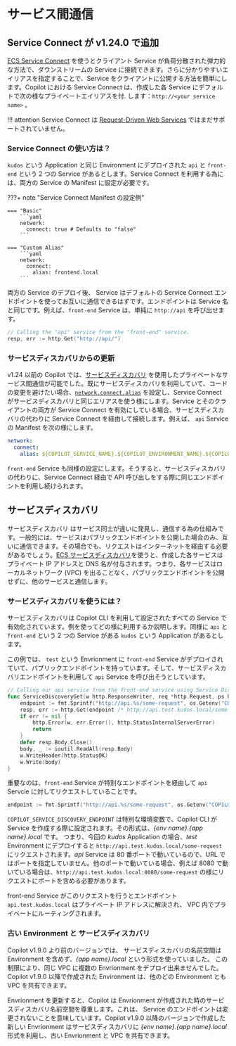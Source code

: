 # サービス間通信

## Service Connect が<span class="version" > v1.24.0 </span>で追加

[ECS Service Connect](https://docs.aws.amazon.com/ja_jp/AmazonECS/latest/developerguide/service-connect.html) を使うとクライアント Service が負荷分散された弾力的な方法で、ダウンストリームの Service に接続できます。さらに分かりやすいエイリアスを指定することで、Service をクライアントに公開する方法を簡単にします。Copilot における Service Connect は、作成した各 Service にデフォルトで次の様なプライベートエイリアスを付. します：`http://<your service name>` 。

!!! attention
    Service Connect は [Request-Driven Web Services](../concepts/services.ja.md#request-driven-web-service) ではまだサポートされていません。

### Service Connect の使い方は？
`kudos` という Application と同じ Environment にデプロイされた `api` と `front-end` という 2 つの Service があるとします。Service Connect を利用する為には、両方の Service の Manifest に設定が必要です。

???+ note "Service Connect Manifest の設定例"

    === "Basic"
        ```yaml
        network:
          connect: true # Defaults to "false"
        ```

    === "Custom Alias"
        ```yaml
        network:
          connect:
            alias: frontend.local
        ```

両方の Service のデプロイ後、 Service はデフォルトの Service Connect エンドポイントを使ってお互いに通信できるはずです。エンドポイントは Service 名と同じです。例えば、`front-end` Service は、単純に `http://api` を呼び出せます。

```go
// Calling the "api" service from the "front-end" service.
resp, err := http.Get("http://api/")
```

### サービスディスカバリからの更新

v1.24 以前の Copilot では、[サービスディスカバリ](#service-discovery) を使用したプライベートなサービス間通信が可能でした。既にサービスディスカバリを利用していて、コードの変更を避けたい場合、[`network.connect.alias`](../manifest/lb-web-service.ja.md#network-connect-alias) を設定し、Service Connect がサービスディスカバリと同じエリアスを使う様にします。Service とそのクライアントの両方が Service Connect を有効にしている場合、サービスディスカバリの代わりに Service Connect を経由して接続します。例えば、 `api` Service の Manifest を次の様にします。


```yaml
network:
  connect:
    alias: ${COPILOT_SERVICE_NAME}.${COPILOT_ENVIRONMENT_NAME}.${COPILOT_APPLICATION_NAME}.local
```
`front-end` Service も同様の設定にします。そうすると、サービスディスカバリの代わりに、Service Connect 経由で API 呼び出しをする際に同じエンドポイントを利用し続けられます。

## サービスディスカバリ

サービスディスカバリ はサービス同士が違いに発見し、通信する為の仕組みです。一般的には、サービスはパブリックエンドポイントを公開した場合のみ、互いに通信できます。その場合でも、リクエストはインターネットを経由する必要があるでしょう。[ECS サービスディスカバリ](https://docs.aws.amazon.com/ja_jp/whitepapers/latest/microservices-on-aws/service-discovery.html)を使うと、作成した各サービスはプライベート IP アドレスと DNS 名が付与されます。つまり、各サービスはローカルネットワーク (VPC) を出ることなく、パブリックエンドポイントを公開せずに、他のサービスと通信します。

### サービスディスカバリを使うには？

サービスディスカバリは Copilot CLI を利用して設定されたすべての Service で有効化されています。例を使ってどの様に利用するか説明します。同様に `api` と `front-end` という 2 つの Service がある `kudos` という Application があるとします。

この例では、 `test` という Envrionment に `front-end` Service がデプロイされていて、パブリックエンドポイントを持っています。そして、サービスディスカバリエンドポイントを利用して `api` Service を呼び出そうとしています。

```go
// Calling our api service from the front-end service using Service Discovery
func ServiceDiscoveryGet(w http.ResponseWriter, req *http.Request, ps httprouter.Params) {
    endpoint := fmt.Sprintf("http://api.%s/some-request", os.Getenv("COPILOT_SERVICE_DISCOVERY_ENDPOINT"))
    resp, err := http.Get(endpoint /* http://api.test.kudos.local/some-request */)
    if err != nil {
        http.Error(w, err.Error(), http.StatusInternalServerError)
        return
    }
    defer resp.Body.Close()
    body, _ := ioutil.ReadAll(resp.Body)
    w.WriteHeader(http.StatusOK)
    w.Write(body)
}
```

重要なのは、`front-end` Service が特別なエンドポイントを経由して `api` Servcie に対してリクエストしていることです。

```go
endpoint := fmt.Sprintf("http://api.%s/some-request", os.Getenv("COPILOT_SERVICE_DISCOVERY_ENDPOINT"))
```

`COPILOT_SERVICE_DISCOVERY_ENDPOINT` は特別な環境変数で、Copilot CLI が Service を作成する際に設定されます。その形式は、_{env name}.{app name}.local_ です。 つまり、今回の _kudos_ Application の場合、_test_ Environment にデプロイすると `http://api.test.kudos.local/some-request` にリクエストされます。_api_ Service は 80 番ポートで動いているので、URL ではポートを指定していません。他のポートで動いている場合、例えば 8080 で動いている場合は、`http://api.test.kudos.local:8080/some-request` の様にリクエストにポートを含める必要があります。

front-end Service がこのリクエストを行うとエンドポイント `api.test.kudos.local` はプライベート IP アドレスに解決され、 VPC 内でプライベートにルーティングされます。

### 古い Environment と サービスディスカバリ

Copilot v1.9.0 より前のバージョンでは、 サービスディスカバリの名前空間は Environment を含めず、_{app name}.local_ という形式を使っていました。 この制限により、同じ VPC に複数の Envrionment をデプロイ出来ませんでした。Copilot v1.9.0 以降で作成された Environment は、他のどの Environment とも VPC を共有できます。

Envrionment を更新すると、Copilot は Envrionment が作成された時のサービスディスカバリ名前空間を尊重します。これは、 Service のエンドポイントは変更されないことを意味しています。Copilot v1.9.0 以降のバージョンで作成した新しい Envrionment はサービスディスカバリに _{env name}.{app name}.local_  形式を利用し、古い Envrionment と VPC を共有できます。
